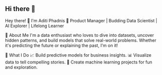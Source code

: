 ## Hi there 👋

<!--
**aditiphadnis/aditiphadnis** is a ✨ _special_ ✨ repository because its `README.md` (this file) appears on your GitHub profile.

Here are some ideas to get you started:

- 🔭 I’m currently working on ...
- 🌱 I’m currently learning ...
- 👯 I’m looking to collaborate on ...
- 🤔 I’m looking for help with ...
- 💬 Ask me about ...
- 📫 How to reach me: ...
- 😄 Pronouns: ...
- ⚡ Fun fact: ...
-->
Hey there! 👋 I'm Aditi Phadnis 🌟
Product Manager | Budding Data Scientist | AI Explorer | Lifelong Learner

🚀 About Me
I'm a data enthusiast who loves to dive into datasets, uncover hidden patterns, and build models that solve real-world problems. Whether it's predicting the future or explaining the past, I'm on it!

💼 What I Do
📈 Build predictive models for business insights.
📊 Visualize data to tell compelling stories.
🤖 Create machine learning projects for fun and exploration.
